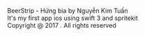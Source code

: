 BeerStrip - Hứng bia by Nguyễn Kim Tuấn</br>
It's my first app ios using swift 3 and spritekit</br>
Copyright @ 2017 . All rights reserved

